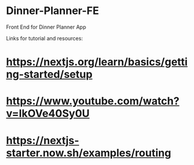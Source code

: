 # Dinner-Planner-FE
Front End for Dinner Planner App


Links for tutorial and resources:
# https://nextjs.org/learn/basics/getting-started/setup

# https://www.youtube.com/watch?v=IkOVe40Sy0U

# https://nextjs-starter.now.sh/examples/routing
